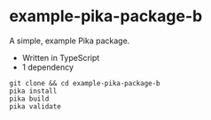 # example-pika-package-b

A simple, example Pika package.

- Written in TypeScript
- 1 dependency

```
git clone && cd example-pika-package-b
pika install
pika build
pika validate
```